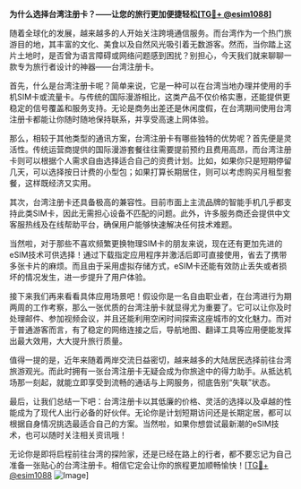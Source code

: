 **为什么选择台湾注册卡？——让您的旅行更加便捷轻松[[TG💪+ @esim1088](https://t.me/s/esim1088)]**

随着全球化的发展，越来越多的人开始关注跨境通信服务。而台湾作为一个热门旅游目的地，其丰富的文化、美食以及自然风光吸引着无数游客。然而，当你踏上这片土地时，是否曾为语言障碍或网络问题感到困扰？别担心，今天我们就来聊聊一款专为旅行者设计的神器——台湾注册卡。

首先，什么是台湾注册卡呢？简单来说，它是一种可以在台湾当地办理并使用的手机SIM卡或流量卡。与传统的国际漫游相比，这类产品不仅价格实惠，还能提供更稳定的信号覆盖和服务支持。无论是商务出差还是休闲度假，在台湾期间使用台湾注册卡都能让你随时随地保持联系，并享受高速上网体验。

那么，相较于其他类型的通讯方案，台湾注册卡有哪些独特的优势呢？首先便是灵活性。传统运营商提供的国际漫游套餐往往需要提前预约且费用高昂，而台湾注册卡则可以根据个人需求自由选择适合自己的资费计划。比如，如果你只是短期停留几天，可以选择按日计费的小型包；如果打算长期居住，则可以考虑购买月租型套餐，这样既经济又实用。

其次，台湾注册卡还具备极高的兼容性。目前市面上主流品牌的智能手机几乎都支持此类SIM卡，因此无需担心设备不匹配的问题。此外，许多服务商还会提供中文客服热线及在线帮助平台，确保用户能够快速解决任何技术难题。

当然啦，对于那些不喜欢频繁更换物理SIM卡的朋友来说，现在还有更加先进的eSIM技术可供选择！通过下载指定应用程序并激活后即可直接使用，省去了携带多张卡片的麻烦。而且由于采用虚拟存储方式，eSIM卡还能有效防止丢失或者损坏的情况发生，进一步提升了用户体验。

接下来我们再来看看具体应用场景吧！假设你是一名自由职业者，在台湾进行为期两周的工作考察，那么一张优质的台湾注册卡就显得尤为重要了。它可以让你及时处理邮件、参加视频会议，并且还能利用空闲时间探索这座城市的文化魅力。而对于普通游客而言，有了稳定的网络连接之后，导航地图、翻译工具等应用便能发挥出最大效用，大大提升旅行质量。

值得一提的是，近年来随着两岸交流日益密切，越来越多的大陆居民选择前往台湾旅游观光。而此时拥有一张台湾注册卡无疑会成为你旅途中的得力助手。从抵达机场那一刻起，就能立即享受到流畅的通话与上网服务，彻底告别“失联”状态。

最后，让我们总结一下吧：台湾注册卡以其低廉的价格、灵活的选择以及卓越的性能成为了现代人出行必备的好伙伴。无论你是计划短期访问还是长期定居，都可以根据自身情况挑选最适合自己的方案。当然啦，如果你想尝试最新潮的eSIM技术，也可以随时关注相关资讯哦！

无论你是即将启程前往台湾的探险家，还是已经在路上的行者，都不要忘记为自己准备一张贴心的台湾注册卡。相信它定会让你的旅程更加顺畅愉快！[[TG💪+ @esim1088](https://t.me/s/esim1088) ![Image](https://i.postimg.cc/4NQfJmqS/Snipaste-2025-05-13-00-14-12.png)]
